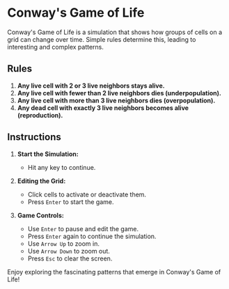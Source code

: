 # Conway's Game of Life

Conway's Game of Life is a simulation that shows how groups of cells on a grid can change over time. Simple rules determine this, leading to interesting and complex patterns.

## Rules

1. **Any live cell with 2 or 3 live neighbors stays alive.**
2. **Any live cell with fewer than 2 live neighbors dies (underpopulation).**
3. **Any live cell with more than 3 live neighbors dies (overpopulation).**
4. **Any dead cell with exactly 3 live neighbors becomes alive (reproduction).**

## Instructions

1. **Start the Simulation:**
   - Hit any key to continue.

2. **Editing the Grid:**
   - Click cells to activate or deactivate them.
   - Press `Enter` to start the game.

3. **Game Controls:**
   - Use `Enter` to pause and edit the game.
   - Press `Enter` again to continue the simulation.
   - Use `Arrow Up` to zoom in.
   - Use `Arrow Down` to zoom out.
   - Press `Esc` to clear the screen.

Enjoy exploring the fascinating patterns that emerge in Conway's Game of Life!


